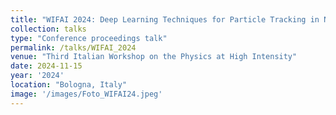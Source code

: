 ```yaml
---
title: "WIFAI 2024: Deep Learning Techniques for Particle Tracking in NA62 "
collection: talks
type: "Conference proceedings talk"
permalink: /talks/WIFAI_2024
venue: "Third Italian Workshop on the Physics at High Intensity"
date: 2024-11-15
year: '2024'
location: "Bologna, Italy"
image: '/images/Foto_WIFAI24.jpeg'
---
```



